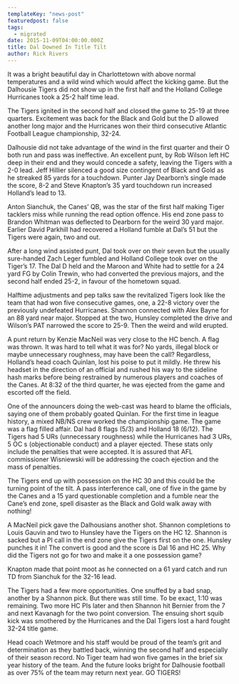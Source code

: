 ```yaml
---
templateKey: "news-post"
featuredpost: false
tags:
  - migrated
date: 2015-11-09T04:00:00.000Z
title: Dal Downed In Title Tilt
author: Rick Rivers
---
```


It was a bright beautiful day in Charlottetown with above normal temperatures and a wild wind which would affect the kicking game.  But the Dalhousie Tigers did not show up in the first half and the Holland College Hurricanes took a 25-2 half time lead.

The Tigers ignited in the second half and closed the game to 25-19 at three quarters.  Excitement was back for the Black and Gold but the D allowed another long major and the Hurricanes won their third consecutive Atlantic Football League championship, 32-24.

Dalhousie did not take advantage of the wind in the first quarter and their O both run and pass was ineffective. An excellent punt, by Rob Wilson left HC deep in their end and they would concede a safety, leaving the Tigers with a 2-0 lead.  Jeff Hillier silenced a good size contingent of Black and Gold as he streaked 85 yards for a touchdown.  Punter Jay Dearborn’s single made the score, 8-2 and Steve Knapton’s
35 yard touchdown run increased Holland’s lead to 13.

Anton Sianchuk, the Canes’ QB, was the star of the first half making Tiger tacklers miss while running the read option offence.  His end zone pass to Brandon Whitman was deflected to Dearborn for the weird 30 yard major.  Earlier David Parkhill had recovered a Holland fumble at Dal’s 51 but the Tigers were again, two and out.

After a long wind assisted punt, Dal took over on their seven but the usually sure-handed Zach Leger fumbled and Holland College took over on the Tiger’s 17.  The Dal D held and the Maroon and White had to settle for a 24 yard FG by Colin 
Trewin, who had converted the previous majors, and the second half ended 25-2, in favour of the hometown squad.

Halftime adjustments and pep talks saw the revitalized Tigers look like the team that had won five consecutive games, one, a 22-8 victory over the previously undefeated Hurricanes.  Shannon connected with Alex Bayne for an 88 yard near major.  Stopped at the two, Hunsley completed the drive and Wilson’s PAT narrowed the score to 25-9.
Then the weird and wild erupted.

A punt return by Kenzie MacNeil was very close to the HC bench.  A flag was thrown.  It was hard to tell what it was for?  No yards, illegal block or maybe unnecessary roughness, may have been the call?  Regardless, Holland’s head coach Quinlan, lost his poise to put it mildly.  He threw his headset in the direction of an official and rushed his way to the sideline hash marks before being restrained by numerous players and coaches of the Canes.  At 8:32 of the third quarter, he was ejected from the game and escorted off the field.

One of the announcers doing the web-cast was heard to blame the officials, saying one of them probably goated Quinlan.  For the first time in league history, a mixed NB/NS crew worked the championship game.  The game was a flag filled affair.  Dal had 8 flags (5/3) and Holland 18 (6/12).  The Tigers had 5 URs (unnecessary roughness) while the Hurricanes had 3 URs, 5 OC s (objectionable conduct) and a player ejected.  These stats only include the penalties that were accepted. It is assured that AFL commissioner Wisniewski will be addressing the coach ejection and the mass of penalties.

The Tigers end up with possession on the HC 30 and this could be the turning point of the tilt.  A pass interference call, one of five in the game by the Canes and a 15 yard 
questionable completion and a fumble near the Cane’s end zone, spell disaster as the Black and Gold walk away with nothing!

A MacNeil pick gave the Dalhousians another shot.  Shannon completions to Louis Gauvin and two to Hunsley have the Tigers on the HC 12.  Shannon is sacked but a PI call in the end zone give the Tigers first on the one.  Hunsley punches it in!  The convert is good and the score is Dal 16 and HC 25.  Why did the Tigers not go for two and make it a one possession game?

Knapton made that point moot as he connected on a 61 yard catch and run TD from Sianchuk for the 32-16 lead. 

The Tigers had a few more opportunities.  One snuffed by a bad snap, another by a Shannon pick.  But there was still time.  To be exact, 1:10 was remaining.  Two more HC  PIs later and then Shannon hit Bernier from the 7 and next Kavanagh for the two point conversion.  The ensuing short squib kick was smothered by the Hurricanes and the Dal Tigers lost a hard fought 32-24 title game.

Head coach Wetmore and his staff would be proud of the team’s grit and determination as they battled back, winning the second half and especially of their season record.  No Tiger team had won five games in the brief six year history of the team.  And the future looks bright for Dalhousie football as over 75% of the team may return next year.
GO TIGERS!
